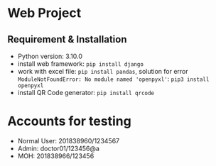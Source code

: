 # Web Project

## Requirement & Installation
- Python version: 3.10.0
- install web framework: `pip install django`
- work with excel file: `pip install pandas`, solution for error `ModuleNotFoundError: No module named 'openpyxl'`: `pip3 install openpyxl`
- install QR Code generator: `pip install qrcode`

# Accounts for testing
- Normal User: 201838960/1234567
- Admin: doctor01/123456@a
- MOH: 201838966/123456

